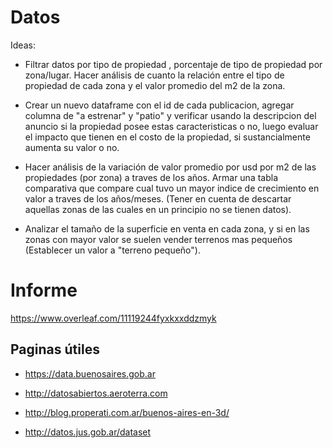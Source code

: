 # Datos

Ideas:

* Filtrar datos por tipo de propiedad , porcentaje de tipo de propiedad por zona/lugar. Hacer análisis
de cuanto la relación entre el tipo de propiedad de cada zona y el valor promedio del m2 de la zona.

* Crear un nuevo dataframe con el id de cada publicacion, agregar columna de "a estrenar" y "patio" y verificar
usando la descripcion del anuncio si la propiedad posee estas caracteristicas o no, luego evaluar el impacto
que tienen en el costo de la propiedad, si sustancialmente aumenta su valor o no.

* Hacer análisis de la variación de valor promedio por usd por m2 de las propiedades (por zona) a traves de los años.
Armar una tabla comparativa que compare cual tuvo un mayor indice de crecimiento en valor a traves de los años/meses.
(Tener en cuenta de descartar aquellas zonas de las cuales en un principio no se tienen datos).

* Analizar el tamaño de la superficie en venta en cada zona, y si en las zonas con mayor valor se suelen vender terrenos mas
pequeños (Establecer un valor a "terreno pequeño").

# Informe

https://www.overleaf.com/11119244fyxkxxddzmyk

## Paginas útiles


* https://data.buenosaires.gob.ar

* http://datosabiertos.aeroterra.com

* http://blog.properati.com.ar/buenos-aires-en-3d/

* http://datos.jus.gob.ar/dataset
